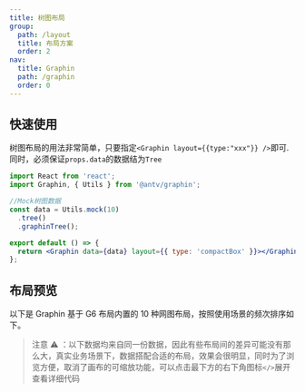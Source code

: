 ```yaml
---
title: 树图布局
group:
  path: /layout
  title: 布局方案
  order: 2
nav:
  title: Graphin
  path: /graphin
  order: 0
---
```


## 快速使用

树图布局的用法非常简单，只要指定`<Graphin layout={{type:"xxx"}} />`即可.同时，必须保证`props.data`的数据结为`Tree`

```jsx | pure
import React from 'react';
import Graphin, { Utils } from '@antv/graphin';

//Mock树图数据
const data = Utils.mock(10)
  .tree()
  .graphinTree();

export default () => {
  return <Graphin data={data} layout={{ type: 'compactBox' }}></Graphin>;
};
```

## 布局预览

以下是 Graphin 基于 G6 布局内置的 10 种网图布局，按照使用场景的频次排序如下。

> 注意 ⚠️ ：以下数据均来自同一份数据，因此有些布局间的差异可能没有那么大，真实业务场景下，数据搭配合适的布局，效果会很明显，同时为了浏览方便，取消了画布的可缩放功能，可以点击最下方的右下角图标`</>`展开查看详细代码

<code src='./index.tsx'>
